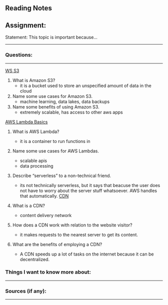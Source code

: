 ## Reading Notes
## Assignment:

Statement: This topic is important because...
___

### Questions:
___

[WS S3](https://aws.amazon.com/s3/)

1.  What is Amazon S3?
	- it is a bucket used to store an unspecified amount of data in the cloud
2.  Name some use cases for Amazon S3.
	- machine learning, data lakes, data backups
3.  Name some benefits of using Amazon S3.
	- extremely scalable, has access to other aws apps

[AWS Lambda Basics](https://www.serverless.com/aws-lambda)

1.  What is AWS Lambda?
	- it is a container to run functions in
2.  Name some use cases for AWS Lambdas.
	- scalable apis
	- data processing
3.  Describe “serverless” to a non-technical friend.
	- its not technically serverless, but it says that beacuse the user does not have to worry about the server stuff whatsoever. AWS handles that automatically.
[CDN](https://cyberhoot.com/cybrary/content-delivery-network-cdn/)

1.  What is a CDN?
	-  content delivery network
2.  How does a CDN work with relation to the website visitor?
	- it makes requests to the nearest server to get its content.
3.  What are the benefits of employing a CDN?
	- A CDN speeds up a lot of tasks on the internet because it can be decentralized.



### Things I want to know more about:
___


### Sources (if any):
___
